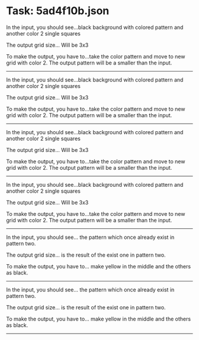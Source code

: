 # Task: 5ad4f10b.json

In the input, you should see...black background with colored pattern and another color 2 single squares

The output grid size... Will be 3x3

To make the output, you have to...take the color pattern and move to new grid with color 2. The output pattern will be a smaller than the input.

---

In the input, you should see...black background with colored pattern and another color 2 single squares

The output grid size... Will be 3x3

To make the output, you have to...take the color pattern and move to new grid with color 2. The output pattern will be a smaller than the input.

---

In the input, you should see...black background with colored pattern and another color 2 single squares

The output grid size... Will be 3x3

To make the output, you have to...take the color pattern and move to new grid with color 2. The output pattern will be a smaller than the input.

---

In the input, you should see...black background with colored pattern and another color 2 single squares

The output grid size... Will be 3x3

To make the output, you have to...take the color pattern and move to new grid with color 2. The output pattern will be a smaller than the input.

---

In the input, you should see... the pattern which once already exist in pattern two.

The output grid size... is the result of the exist one in pattern two.

To make the output, you have to... make yellow in the middle and the others as black.

---

In the input, you should see... the pattern which once already exist in pattern two.

The output grid size... is the result of the exist one in pattern two.

To make the output, you have to... make yellow in the middle and the others as black.

---

